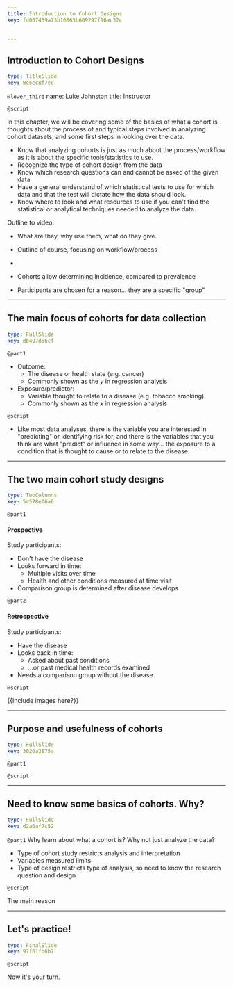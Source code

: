 ```yaml
---
title: Introduction to Cohort Designs
key: fd067459a73b16863b609297f96ac32c


---
```

## Introduction to Cohort Designs

```yaml
type: TitleSlide
key: 0e5ec8f7ed
```

`@lower_third`
name: Luke Johnston
title: Instructor

`@script`

In this chapter, we will be covering some of the basics of what a cohort is, thoughts about the process of and typical steps involved in analyzing cohort datasets, and some first steps in looking over the data.

- Know that analyzing cohorts is just as much about the process/workflow as it
is about the specific tools/statistics to use.
- Recognize the type of cohort design from the data
- Know which research questions can and cannot be asked of the given data
- Have a general understand of which statistical tests to use for which data and
that the test will dictate how the data should look.
- Know where to look and what resources to use if you can't find the statistical
or analytical techniques needed to analyze the data.

Outline to video:

- What are they, why use them, what do they give.

- Outline of course, focusing on workflow/process

- 
- Cohorts allow determining incidence, compared to prevalence
- Participants are chosen for a reason... they are a specific "group"

---
## The main focus of cohorts for data collection

```yaml
type: FullSlide
key: db497d56cf
```

`@part1`

- Outcome: 
    - The disease or health state (e.g. cancer)
    - Commonly shown as the $y$ in regression analysis
- Exposure/predictor: 
    - Variable thought to relate to a disease (e.g. tobacco smoking)
    - Commonly shown as the $x$ in regression analysis

`@script`

- Like most data analyses, there is the variable you are interested in "predicting" or identifying risk for, and there is the variables that you think are what "predict" or influence in some way... the exposure to a condition that is thought to cause or to relate to the disease.


---
## The two main cohort study designs

```yaml
type: TwoColumns
key: 5a578ef6a6
```

`@part1`

#### Prospective

Study participants:

- Don't have the disease
- Looks forward in time:
    - Multiple visits over time
    - Health and other conditions measured at time visit
- Comparison group is determined after disease develops

`@part2`

#### Retrospective

Study participants:

- Have the disease
- Looks back in time:
    - Asked about past conditions
    - ...or past medical health records examined
- Needs a comparison group without the disease

`@script`

{{Include images here?}}

---
## Purpose and usefulness of cohorts

```yaml
type: FullSlide
key: 3020a2875a
```

`@part1`



`@script`




---
## Need to know some basics of cohorts. Why?

```yaml
type: FullSlide
key: d2a6af7c52
```

`@part1`
Why learn about what a cohort is? Why not just analyze the data?
- Type of cohort study restricts analysis and interpretation
- Variables measured limits 
- Type of design restricts type of analysis, so need to know the research
question and design

`@script`

The main reason 

---
## Let's practice!

```yaml
type: FinalSlide
key: 97f61fb6b7
```

`@script`

Now it's your turn.

